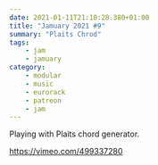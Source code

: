 ```yaml
---
date: 2021-01-11T21:10:28.380+01:00
title: "Jamuary 2021 #9"
summary: "Plaits Chrod"
tags:
    - jam
    - jamuary
category:
    - modular
    - music
    - eurorack
    - patreon
    - jam
---
```

Playing with Plaits chord generator.

https://vimeo.com/499337280